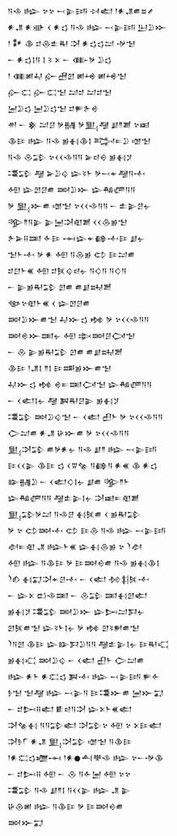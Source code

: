 <div class='block'>
<div class='line'>𒀀𒈾 𒈗 𒆳𒆳 𒁁𒉌𒅀 𒀴𒅗 𒁹𒀭𒂗𒌑𒊺𒍦</div>
<div class='line'>𒀭𒂗 𒀭𒀝 𒌋 𒀭𒌓 𒀀𒈾 𒈗 𒁁𒉌𒅀 𒌨𒊒𒁍</div>
<div class='line'>𒁹 𒀯 𒆠 𒄑𒁲𒉺𒊑 𒋫 𒀭𒌓𒌓𒁺 𒋩𒈠</div>
<div class='line'>𒀸 𒀭𒌓𒋙𒀀 𒋙 𒂟 𒉽 𒀸 𒂂𒃻 𒊒𒌓</div>
<div class='line'>𒁹 𒈪𒅖𒄷 𒅎𒍇𒇻 𒅖𒆲 𒅖𒆲𒈠</div>
<div class='line'>𒅎𒀫 𒅎𒀫𒈠 𒁺𒄑 𒁺𒄑𒈠</div>
<div class='line'>𒅁𒊒𒌓 𒅁𒊒𒌓𒈠 𒄑𒊓𒉿𒄴</div>
<div class='line'>𒉣 𒀸 𒆜 𒁺𒆪 𒃻𒉆 𒃻𒅅𒆷 𒋗𒈫𒋢 𒆳𒀜</div>
<div class='line'>𒆠𒄿 𒈗 𒀀𒈾 𒂊𒈬𒆠𒋙 𒅋𒋰𒊒 𒌝𒈠</div>
<div class='line'>𒀀𒈾 𒊮𒁉 𒆳𒌋𒌋𒈾𒀀𒀀 𒅕𒁀𒀪 𒂊𒈬𒋡</div>
<div class='line'>𒃮𒁉 𒆷 𒅕𒊒𒌒 𒇽𒂟𒈨 𒃻𒁁𒄬𒆷𒀀𒋾</div>
<div class='line'>𒅇 𒇽𒆹𒆪𒌑 𒇷𒊒𒁍 𒇽𒄀𒂇𒀀𒀀</div>
<div class='line'>𒃻 𒅅𒁍𒌑 𒌝𒈠 𒆳𒌋𒌋𒈾𒀀𒀀 𒀸 𒉺𒉌𒆪𒉡</div>
<div class='line'>𒄊𒈫𒀀𒉌 𒉌𒅁𒋫𒊏𒋢 𒌋𒌋𒁲𒂊𒈠</div>
<div class='line'>𒉿𒅕𒍝𒌅 𒅆𒄿 𒆰𒇽𒄬𒂵𒋾𒄿 𒋗𒉡</div>
<div class='line'>𒈠𒈨𒋾 𒃻 𒀭 𒅇 𒀀𒁲𒂊 𒌌 𒄿𒁺𒌑</div>
<div class='line'>𒄑𒇀𒈨𒌍 𒅇 𒄑𒍮𒌒𒁀𒉡 𒀀𒄭𒀀 𒀀𒄭𒀀</div>
<div class='line'>𒀸 𒉌𒂊𒊑𒁉 𒇻𒌑 𒌑𒋗𒊻𒍪</div>
<div class='line'>𒀲𒆳𒊏𒈨𒌍 𒌋 𒇽𒆹𒆪𒌑</div>
<div class='line'>𒇷𒊒𒁍𒌑𒈠 𒄷𒁍𒌓 𒂔 𒃻 𒆳𒌋𒌋𒈾𒀀𒀀</div>
<div class='line'>𒇷𒄴𒁍𒌅𒉡 𒅇 𒇸𒇷𒆪𒉏𒈠</div>
<div class='line'>𒀸 𒊮 𒉌𒂊𒊑𒁉 𒇻𒌑 𒌑𒋗𒊻𒍪</div>
<div class='line'>𒆠𒄿 𒁹𒂗𒋙 𒈫𒋙 𒄿𒌁𒂊𒁍𒌑𒈠</div>
<div class='line'>𒄷𒁍𒌓 𒂔 𒄴𒋰𒌅𒉏𒈠 𒇽𒄀𒂇𒀀𒀀</div>
<div class='line'>𒀸 𒌋𒅗𒋙𒉡 𒆷 𒀉𒊑𒆪𒉌 𒂊𒈬𒋡</div>
<div class='line'>𒃮𒁉 𒇷𒊒𒌒𒈠 𒀸 𒌋𒅗 𒌷𒈨 𒃻 𒆳𒌋𒌋𒈾𒀀𒀀</div>
<div class='line'>𒀖𒁺𒌑 𒀭𒂗 𒄩𒁍𒌑 𒃻 𒆳𒌋𒌋𒈾𒀀𒀀</div>
<div class='line'>𒅅𒋫𒁉 𒌑𒃻𒀭𒉡 𒀀𒈾 𒋗𒈫 𒈗 𒁁𒉌𒅀</div>
<div class='line'>𒄿𒌋𒌋𒉌 𒆠𒄿 𒌓 𒌋𒐊𒆚 𒀀𒂵𒀀 𒀭𒌍 𒆠 𒀭𒌓</div>
<div class='line'>𒅔𒉆𒊒 𒀸 𒌋𒅗𒄭𒋙𒉡 𒋗𒌑 𒄊𒈫𒈨</div>
<div class='line'>𒇽𒄀𒂇𒀀𒀀 𒆷𒉺𒉌𒋙𒉡 𒋫𒀜𒋰𒊏𒋢</div>
<div class='line'>𒅅𒁉𒃻𒁺 𒀀𒈾𒆪 𒈬𒍮𒌑 𒌋 𒂊𒊑𒁉</div>
<div class='line'>𒃻 𒆳 𒌌𒇷𒋾 𒌌 𒄿𒁲 𒀀𒈾 𒈗 𒁁𒉌𒅀</div>
<div class='line'>𒀠𒋰𒊏 𒂗 𒈗𒈨𒌍 𒇽𒈬𒁲𒂊 𒆳 𒇺𒀠</div>
<div class='line'>𒅇 𒈗 𒀀𒆠𒄿 𒃻 𒄿𒇷𒀪𒌑 𒀀𒈾 𒂊𒈬𒆠𒋙</div>
<div class='line'>𒇺𒁓 𒈬𒍑𒋫𒄬𒆪𒋾 𒀸 𒌋𒅗 𒁵𒈭𒍮𒋾</div>
<div class='line'>𒀸 𒇽𒉽 𒆗𒈾𒌅 𒀸 𒊮𒁉 𒌅𒈬𒇻𒅗</div>
<div class='line'>𒂊𒈬𒋡 𒃮𒁉 𒇷𒊒𒁍 𒇽𒄖𒁺𒁕𒉡</div>
<div class='line'>𒇻𒍮𒌑𒈠 𒇽𒂟𒈨𒋙𒉡 𒃻 𒂔 𒇻𒂟𒂍𒌑𒈠</div>
<div class='line'>𒇺𒀀𒇻 𒆠𒄿 𒇽𒅔𒁕𒊒𒀀𒀀 𒆷𒉺𒉌𒋙𒉡 𒄿𒊑𒄣</div>
<div class='line'>𒂊𒈬𒄣 𒇷𒊒𒌒 𒀸 𒌋𒅗 𒌷𒈨 𒀖𒁺𒌑</div>
<div class='line'>𒈗 𒀭𒈨 𒀭𒀫𒌓 𒀉𒋾 𒈗 𒁁𒉌𒅀 𒊓𒅆</div>
<div class='line'>𒊩𒈠 𒈠𒆷 𒈗 𒁁𒉌𒀀 𒄿𒃮𒁍𒌑 𒅁𒁍𒍑</div>
<div class='line'>𒀸 𒄑𒄖𒍝𒅗 𒀾𒁀𒀀𒋫 𒇽𒉽𒈨𒌍𒅗</div>
<div class='line'>𒋫𒆚𒈬 𒀀𒀀𒁉𒅗 𒋫𒁉𒆳 𒅇 𒆳 𒉽𒄿𒅗</div>
<div class='line'>𒋫𒊩𒇲 𒀭𒂗 𒅅𒋫𒁉 𒌝𒈠 𒀀𒆠𒄿</div>
<div class='line'>𒁹𒀭𒀫𒌓𒁾𒆰 𒁹𒀭𒊹𒋀𒋧𒈾 𒈗 𒆳𒀸𒋩𒆠</div>
<div class='line'>𒀸 𒄑𒄖𒍝 𒅇 𒀸 𒊮 𒀀𒅆𒅁 𒅇 𒆳𒆳</div>
<div class='line'>𒃮𒁉 𒀀𒈾 𒋗𒈫𒋙 𒀀𒌋𒌋𒉌 𒈗 𒂗 𒉌</div>
<div class='line'>𒄩𒁲𒅖 𒈗 𒀀𒆠𒄿 𒃻 𒄿𒇷𒀪𒌑</div>
<div class='line'>𒇷𒁍𒍑</div>
</div>